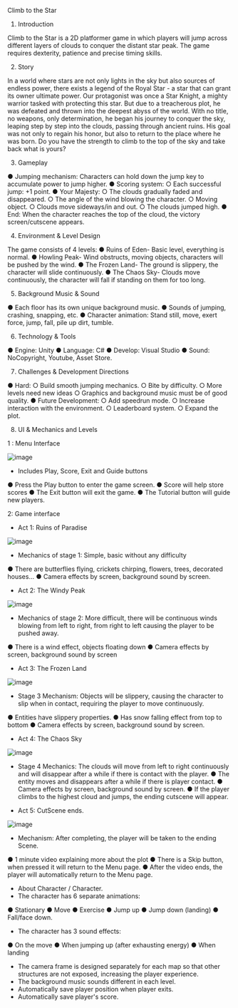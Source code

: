 Climb to the Star


1. Introduction

Climb to the Star is a 2D platformer game in which players will jump across different layers of clouds to conquer the distant star peak. The game requires dexterity, patience and precise timing skills.

2. Story

In a world where stars are not only lights in the sky but also sources of endless power, there exists a legend of the Royal Star - a star that can grant its owner ultimate power.
Our protagonist was once a Star Knight, a mighty warrior tasked with protecting this star. But due to a treacherous plot, he was defeated and thrown into the deepest abyss of the world. With no title, no weapons, only determination, he began his journey to conquer the sky, leaping step by step into the clouds, passing through ancient ruins. His goal was not only to regain his honor, but also to return to the place where he was born.
Do you have the strength to climb to the top of the sky and take back what is yours?

3. Gameplay

●  	Jumping mechanism: Characters can hold down the jump key to accumulate power to jump higher.
●  	Scoring system:
○  	Each successful jump: +1 point.
●  	Your Majesty:
○  	The clouds gradually faded and disappeared.
○  	The angle of the wind blowing the character.
○  	Moving object.
○  	Clouds move sideways/in and out.
○  	The clouds jumped high.
●  	End: When the character reaches the top of the cloud, the victory screen/cutscene appears.

4. Environment & Level Design

The game consists of 4 levels:
●  	Ruins of Eden- Basic level, everything is normal.
●  	Howling Peak- Wind obstructs, moving objects, characters will be pushed by the wind.
●  	The Frozen Land- The ground is slippery, the character will slide continuously.
●  	The Chaos Sky- Clouds move continuously, the character will fall if standing on them for too long.

5. Background Music & Sound

●  	Each floor has its own unique background music.
●  	Sounds of jumping, crashing, snapping, etc.
●  	Character animation: Stand still, move, exert force, jump, fall, pile up dirt, tumble.

6. Technology & Tools

●  	Engine: Unity
●  	Language: C#
●  	Develop: Visual Studio
●  	Sound: NoCopyright, Youtube, Asset Store.

7. Challenges & Development Directions

●  	Hard:
○  	Build smooth jumping mechanics.
○  	Bite by difficulty.
○  	More levels need new ideas
○  	Graphics and background music must be of good quality.
●  	Future Development:
○  	Add speedrun mode.
○  	Increase interaction with the environment.
○  	Leaderboard system.
○  	Expand the plot.
 
 
8. UI & Mechanics and Levels

1 : Menu Interface

![image](https://github.com/user-attachments/assets/0a1c3afa-8352-416d-a6f4-d491a8afb83c)

- Includes Play, Score, Exit and Guide buttons

●  	Press the Play button to enter the game screen.
●  	Score will help store scores
●  	The Exit button will exit the game.
●  	The Tutorial button will guide new players.

2: Game interface

- Act 1: Ruins of Paradise

![image](https://github.com/user-attachments/assets/7b369322-d9eb-49eb-b711-ae44a049450c)

- Mechanics of stage 1: Simple, basic without any difficulty

●  	There are butterflies flying, crickets chirping, flowers, trees, decorated houses…
●  	Camera effects by screen, background sound by screen.



- Act 2: The Windy Peak

![image](https://github.com/user-attachments/assets/bee9abd4-612a-4ecd-91ea-b974dd2e3be3)


- Mechanics of stage 2: More difficult, there will be continuous winds blowing from left to right, from right to left causing the player to be pushed away.

●  	There is a wind effect, objects floating down
●  	Camera effects by screen, background sound by screen

- Act 3: The Frozen Land

![image](https://github.com/user-attachments/assets/8cfaec89-2a82-4a6b-a8db-1c11a84fd61e)

- Stage 3 Mechanism: Objects will be slippery, causing the character to slip when in contact, requiring the player to move continuously.

●  	Entities have slippery properties.
●  	Has snow falling effect from top to bottom
●  	Camera effects by screen, background sound by screen.
 
- Act 4: The Chaos Sky

![image](https://github.com/user-attachments/assets/6692f9a4-bebe-42a4-9f03-092fbf19d4b8)

- Stage 4 Mechanics: The clouds will move from left to right continuously and will disappear after a while if there is contact with the player.
●  	The entity moves and disappears after a while if there is player contact.
●  	Camera effects by screen, background sound by screen.
●  	If the player climbs to the highest cloud and jumps, the ending cutscene will appear.
 
- Act 5: CutScene ends.

![image](https://github.com/user-attachments/assets/6c1204fc-a121-4612-87bd-3a691c9a6530)

-  Mechanism: After completing, the player will be taken to the ending Scene.

●  	1 minute video explaining more about the plot
●  	There is a Skip button, when pressed it will return to the Menu page.
●  	After the video ends, the player will automatically return to the Menu page.
 
- About Character / Character.
- The character has 6 separate animations:

●  	Stationary
●  	Move
●  	Exercise
●  	Jump up
●  	Jump down (landing)
●  	Fall/face down.
 
- The character has 3 sound effects:

●  	On the move
●  	When jumping up (after exhausting energy)
●  	When landing
 
- The camera frame is designed separately for each map so that other structures are not exposed, increasing the player experience.
- The background music sounds different in each level.
- Automatically save player position when player exits.
- Automatically save player's score.
 

